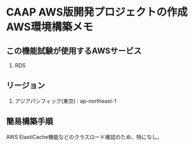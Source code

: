 # CAAP 	AWS版開発プロジェクトの作成 AWS環境構築メモ

## この機能試験が使用するAWSサービス
1. RDS

## リージョン
1. アジアパシフィック(東京) : ap-northeast-1

## 簡易構築手順

AWS ElastiCache機能などのクラスロード確認のため、特になし。
